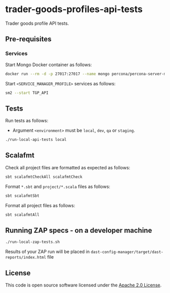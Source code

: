 

# trader-goods-profiles-api-tests

Trader goods profile API tests.

## Pre-requisites

### Services

Start Mongo Docker container as follows:

```bash
docker run --rm -d -p 27017:27017 --name mongo percona/percona-server-mongodb:5.0
```

Start `<SERVICE_MANAGER_PROFILE>` services as follows:

```bash
sm2 --start TGP_API
```

## Tests

Run tests as follows:

* Argument `<environment>` must be `local`, `dev`, `qa` or `staging`.

```bash
./run-local-api-tests local
```

## Scalafmt

Check all project files are formatted as expected as follows:

```bash
sbt scalafmtCheckAll scalafmtCheck
```

Format `*.sbt` and `project/*.scala` files as follows:

```bash
sbt scalafmtSbt
```

Format all project files as follows:

```bash
sbt scalafmtAll
```
## Running ZAP specs - on a developer machine

```bash
./run-local-zap-tests.sh
``` 
Results of your ZAP run will be placed in `dast-config-manager/target/dast-reports/index.html` file
## License

This code is open source software licensed under the [Apache 2.0 License]("http://www.apache.org/licenses/LICENSE-2.0.html").
